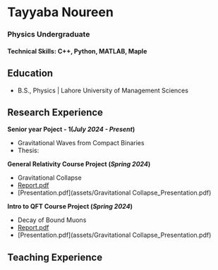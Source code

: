# Tayyaba Noureen
### Physics Undergraduate

#### Technical Skills: C++, Python, MATLAB, Maple

## Education			        		
- B.S., Physics | Lahore University of Management Sciences

## Research Experience
**Senior year Poject - 1(_July 2024 - Present_)**
- Gravitational Waves from Compact Binaries
- Thesis: 

**General Relativity Course Project (_Spring 2024_)**
- Gravitational Collapse
- [Report.pdf](assets/Tayyaba_Noureen_Gravitational_Collapse.pdf)
- [Presentation.pdf](assets/Gravitational Collapse_Presentation.pdf)

**Intro to QFT Course Project (_Spring 2024_)**
- Decay of Bound Muons
- [Report.pdf](assets/Tayyaba_Noureen_Gravitational_Collapse.pdf)
- [Presentation.pdf](assets/Gravitational Collapse_Presentation.pdf)
  

## Teaching Experience
###





